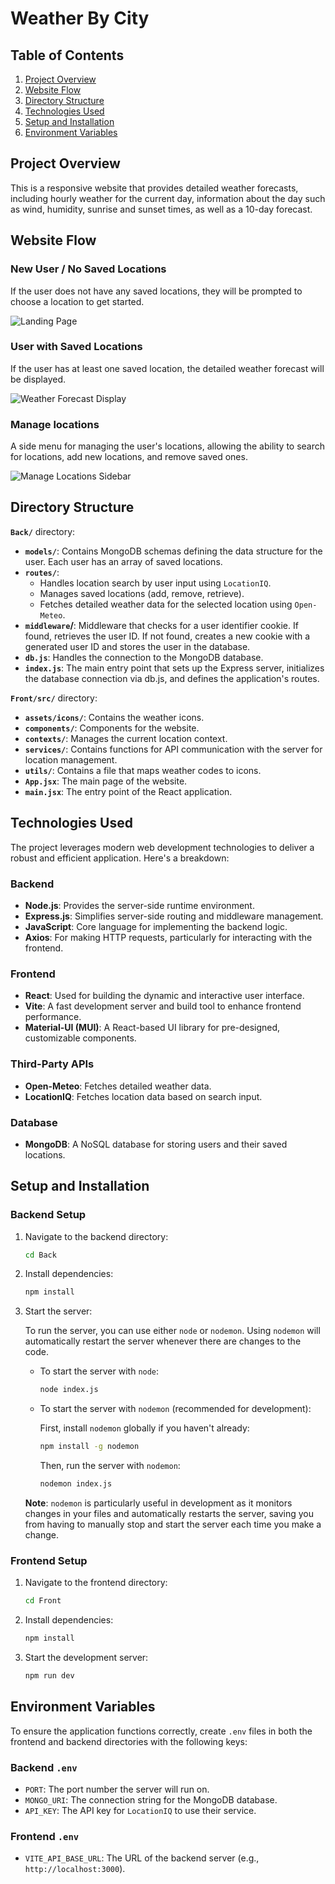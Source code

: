 # Weather By City

## Table of Contents

1. [Project Overview](#project-overview)
2. [Website Flow](#website-flow)
3. [Directory Structure](#directory-structure)
4. [Technologies Used](#technologies-used)
5. [Setup and Installation](#setup-and-installation)
6. [Environment Variables](#environment-variables)


## Project Overview

This is a responsive website that provides detailed weather forecasts, including hourly weather for the current day, information about the day such as wind, humidity, sunrise and sunset times, as well as a 10-day forecast.


## Website Flow

### New User / No Saved Locations

If the user does not have any saved locations, they will be prompted to choose a location to get started.

![Landing Page](./README/1.png)

### User with Saved Locations

If the user has at least one saved location, the detailed weather forecast will be displayed.

![Weather Forecast Display](./README/2.png)

### Manage locations

A side menu for managing the user's locations, allowing the ability to search for locations, add new locations, and remove saved ones.

![Manage Locations Sidebar](./README/3.png)


## Directory Structure

**`Back/`** directory:

- **`models/`**: Contains MongoDB schemas defining the data structure for the user. Each user has an array of saved locations.
- **`routes/`**:
  - Handles location search by user input using `LocationIQ`.
  - Manages saved locations (add, remove, retrieve).
  - Fetches detailed weather data for the selected location using `Open-Meteo`.
- **`middleware`/**: Middleware that checks for a user identifier cookie. If found, retrieves the user ID. If not found, creates a new cookie with a generated user ID and stores the user in the database.
- **`db.js`**: Handles the connection to the MongoDB database.
- **`index.js`**: The main entry point that sets up the Express server, initializes the database connection via db.js, and defines the application's routes.

**`Front/src/`** directory:

- **`assets/icons/`**: Contains the weather icons.
- **`components/`**: Components for the website.
- **`contexts/`**: Manages the current location context.
- **`services/`**: Contains functions for API communication with the server for location management.
- **`utils/`**: Contains a file that maps weather codes to icons.
- **`App.jsx`**: The main page of the website.
- **`main.jsx`**: The entry point of the React application.


## Technologies Used

The project leverages modern web development technologies to deliver a robust and efficient application. Here's a breakdown:

### Backend

- **Node.js**: Provides the server-side runtime environment.
- **Express.js**: Simplifies server-side routing and middleware management.
- **JavaScript**: Core language for implementing the backend logic.
- **Axios**: For making HTTP requests, particularly for interacting with the frontend.

### Frontend

- **React**: Used for building the dynamic and interactive user interface.
- **Vite**: A fast development server and build tool to enhance frontend performance.
- **Material-UI (MUI)**: A React-based UI library for pre-designed, customizable components.

### Third-Party APIs

- **Open-Meteo**: Fetches detailed weather data.
- **LocationIQ**: Fetches location data based on search input.

### Database

- **MongoDB**: A NoSQL database for storing users and their saved locations.


## Setup and Installation

### Backend Setup

1. Navigate to the backend directory:

   ```bash
   cd Back
   ```

2. Install dependencies:

   ```bash
   npm install
   ```

3. Start the server:

   To run the server, you can use either `node` or `nodemon`. Using `nodemon` will automatically restart the server whenever there are changes to the code.

   - To start the server with `node`:

     ```bash
     node index.js
     ```

   - To start the server with `nodemon` (recommended for development):

     First, install `nodemon` globally if you haven't already:

     ```bash
     npm install -g nodemon
     ```

     Then, run the server with `nodemon`:

     ```bash
     nodemon index.js
     ```

   **Note**: `nodemon` is particularly useful in development as it monitors changes in your files and automatically restarts the server, saving you from having to manually stop and start the server each time you make a change.

### Frontend Setup

1. Navigate to the frontend directory:

   ```bash
   cd Front
   ```

2. Install dependencies:

   ```bash
   npm install
   ```

3. Start the development server:

   ```bash
   npm run dev
   ```


## Environment Variables

To ensure the application functions correctly, create `.env` files in both the frontend and backend directories with the following keys:

### Backend `.env`

- `PORT`: The port number the server will run on.
- `MONGO_URI`: The connection string for the MongoDB database.
- `API_KEY`: The API key for `LocationIQ` to use their service.

### Frontend `.env`

- `VITE_API_BASE_URL`: The URL of the backend server (e.g., `http://localhost:3000`).
